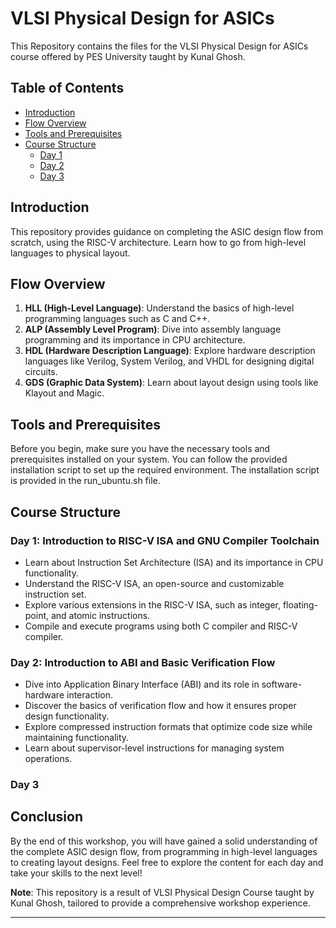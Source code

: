 # VLSI Physical Design for ASICs

This Repository contains the files for the VLSI Physical Design for ASICs course offered by PES University taught by Kunal Ghosh.

## Table of Contents
- [Introduction](#introduction)
- [Flow Overview](#flow-overview)
- [Tools and Prerequisites](#tools-and-prerequisites)
- [Course Structure](#course-structure)
  - [Day 1](#day-1-introduction-to-riscv-isa-and-gnu-compiler-toolchain)
  - [Day 2](#day-2-introduction-to-abi-and-basic-verification-flow)
  - [Day 3](#day-3)

## <a name="introduction"></a>Introduction
This repository provides guidance on completing the ASIC design flow from scratch, using the RISC-V architecture. Learn how to go from high-level languages to physical layout.

## <a name="flow-overview"></a>Flow Overview
1. **HLL (High-Level Language)**: Understand the basics of high-level programming languages such as C and C++.
2. **ALP (Assembly Level Program)**: Dive into assembly language programming and its importance in CPU architecture.
3. **HDL (Hardware Description Language)**: Explore hardware description languages like Verilog, System Verilog, and VHDL for designing digital circuits.
4. **GDS (Graphic Data System)**: Learn about layout design using tools like Klayout and Magic.

## <a name="tools-and-prerequisites"></a>Tools and Prerequisites
Before you begin, make sure you have the necessary tools and prerequisites installed on your system. You can follow the provided installation script to set up the required environment. The installation script is provided in the run_ubuntu.sh file.

## <a name="course-structure"></a>Course Structure
### <a name="day-1-introduction-to-riscv-isa-and-gnu-compiler-toolchain"></a>Day 1: Introduction to RISC-V ISA and GNU Compiler Toolchain
- Learn about Instruction Set Architecture (ISA) and its importance in CPU functionality.
- Understand the RISC-V ISA, an open-source and customizable instruction set.
- Explore various extensions in the RISC-V ISA, such as integer, floating-point, and atomic instructions.
- Compile and execute programs using both C compiler and RISC-V compiler.

### <a name="day-2-introduction-to-abi-and-basic-verification-flow"></a>Day 2: Introduction to ABI and Basic Verification Flow
- Dive into Application Binary Interface (ABI) and its role in software-hardware interaction.
- Discover the basics of verification flow and how it ensures proper design functionality.
- Explore compressed instruction formats that optimize code size while maintaining functionality.
- Learn about supervisor-level instructions for managing system operations.

### <a name="day-3"></a>Day 3

## Conclusion
By the end of this workshop, you will have gained a solid understanding of the complete ASIC design flow, from programming in high-level languages to creating layout designs. Feel free to explore the content for each day and take your skills to the next level!

**Note**: This repository is a result of VLSI Physical Design Course taught by Kunal Ghosh, tailored to provide a comprehensive workshop experience.

---
